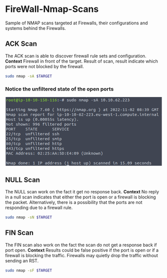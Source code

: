 # FireWall-Nmap-Scans
Sample of NMAP scans targeted at Firewalls, their configurations and systems behind the Firewalls.

## ACK Scan

The ACK scan is able to discover firewall rule sets and configuration.
**Context** Firewall in front of the target. Result of scan, result indicate which ports were not blocked by the firewall. 

```bash
sudo nmap -sA $TARGET
```

### Notice the unfiltered state of the open ports
![NMAP ACK Scan](firewall-ACT-scan.png)

## NULL Scan

The NULL scan work on the fact it get no response back.
**Context** No reply in a null scan indicates that either the port is open or a firewall is blocking the packet. Alternatively, there is a possibility that the ports are not responding due to a firewall rule.

```bash
sudo nmap -sN $TARGET
```

## FIN Scan

The FIN scan also work on the fact the scan do not get a response back if port open.
**Context** Results could be false positive if the port is open or if a firewall is blocking the traffic. Firewalls may quietly drop the traffic without sending an RST.

```bash
sudo nmap -sF $TARGET
```

